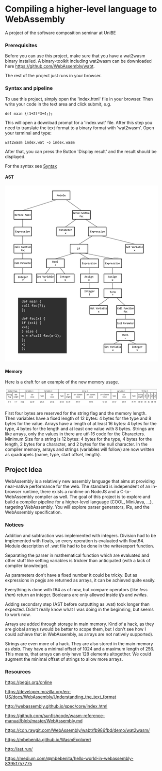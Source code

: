 # Compiling a higher-level language to WebAssembly

A project of the software composition seminar at UniBE

### Prerequisites

Before you can use this project, make sure that you have a wat2wasm binary installed. A binary-toolkit including wat2wasm can be downloaded here https://github.com/WebAssembly/wabt.

The rest of the project just runs in your browser.

### Syntax and pipeline

To use this project, simply open the 'index.html' file in your browser. Then write your code in the text area and click submit, e.g.

```
def main {(1+2)*3+4;};
```

This will open a download prompt for a 'index.wat' file. After this step you need to translate the text format to a binary format with 'wat2wasm'. Open your terminal and type:

```
wat2wasm index.wat -o index.wasm
```

After that, you can press the Button 'Display result' and the result should be displayed.

For the syntax see [Syntax](resources/syntax.md)

#### AST

![AST](resources/ast-small.png)

#### Memory

Here is a draft for an example of the new memory usage.

![AST](resources/memory-new.png)

First four bytes are reserved for the string flag and the memory length. Then variables have a fixed length of 12 bytes: 4 bytes for the type and 8 bytes for the value. Arrays have a length of at least 16 bytes: 4 bytes for the type, 4 bytes for the length and at least one value with 8 bytes.
Strings are like arrays, only the values in there are utf-16 code for the Characters. Minimum Size for a string is 12 bytes: 4 bytes for the type, 4 bytes for the length, 2 bytes for a character, and 2 bytes for the null character.
In the compiler memory, arrays and strings (variables will follow) are now written as quadrupels {name, type, start offset, length}.

## Project Idea

WebAssembly is a relatively new assembly language that aims at providing near-native performance for the web. The standard is independent of an in-browser runtime, there exists a runtime on NodeJS and a C-to-WebAssembly compiler as well. The goal of this project is to explore and build a compiler pipeline for a higher-level language (COOL, MiniJava, ...), targeting WebAssembly. You will explore parser generators, IRs, and the WebAssembly specification.

### Notices

Addition and subtraction was implemented with integers. Division had to be implemented with floats, so every operation is evaluated with float64. Module description of .wat file had to be done in the write/export function.

Separating the parser in mathematical function which are evaluated and other stuff like setting variables is trickier than anticipated (with a lack of compiler knowledge).

As parameters don't have a fixed number it could be tricky. But as expressions in pegjs are returned as arrays, it can be achieved quite easily.

Everything is done with f64 as of now, but compare operators (like *less than*) return an integer. Booleans are only allowed inside *if*s and *while*s.

Adding secondary step (AST before outputting as .wat) took longer than expected. Didn't really know what I was doing in the beginning, but seems to work now.

Arrays are added through storage in main memory. Kind of a hack, as they are global arrays (would be better to scope them, but I don't see how I could achieve that in WebAssembly, as arrays are not natively supported).

Strings are even more of a hack. They are also stored in the main memory as *data*. They have a minimal offset of 1024 and a maximum length of 256. This means, that arrays can only have 128 elements altogether. We could augment the minimal offset of strings to allow more arrays.

### Resources

https://pegjs.org/online

https://developer.mozilla.org/en-US/docs/WebAssembly/Understanding_the_text_format

http://webassembly.github.io/spec/core/index.html

https://github.com/sunfishcode/wasm-reference-manual/blob/master/WebAssembly.md

https://cdn.rawgit.com/WebAssembly/wabt/fb986fbd/demo/wat2wasm/

https://mbebenita.github.io/WasmExplorer/

http://ast.run/

https://medium.com/@mbebenita/hello-world-in-webassembly-83951757775
